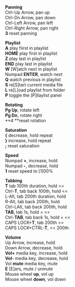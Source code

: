 **Panning**<br />
Ctrl-Up Arrow, pan up<br />
Ctrl-Dn Arrow, pan down<br />
Ctrl-Left Arrow, pan left<br />
Ctrl-Right Arrow, pan right<br />
**3** reset panning<br />

**Playlist**<br />
**A** play fiirst in playlist<br />
**HOME** play first in playlist<br />
**Z** play last in playlist<br />
**END** play last in playlist<br />
**W** [W]atch next in playlist<br />
Numpad **ENTER**, watch next<br />
**Q** watch previous in playlist<br />
**S** re[S]tart current media file<br />
**L** re[L]oad playlist from folder<br />
**P** toggle the [P]llaylist panel<br />

**Rotating**<br />
**Pg Up**, rotate left<br />
**Pg Dn**, rotate right<br />
**4 **reset rotation<br />

**Saturation**<br />
**{** decrease, hold repeat<br />
**}** increase, hold repeat<br />
**;** reset saturation<br />

**Speed**<br />
Numpad **+**, increase, hold<br />
Numpad **-**, decrease, hold<br />
**1** reset speed to [1]00%<br />

**Tabbing**<br />
**T** tab 100th duration, hold >><br />
Ctrl-**T**, tab back 100th, hold <<<br />
L-Alt, tab 200th duration, hold<br />
R-Alt, tab back 200th, hold<br />
Ctrl-LAlt, tab back 200th, hold<br />
**TAB**, tab 1s, hold = >><br />
Ctrl-**TAB**, tab back 1s, hold = <<<br />
CAPS LOCK+**T**, tab 200th >><br />
CAPS LOCK+CTRL-**T**, << 200th<br />

**Volume**<br />
Up Arrow, increase, hold<br />
Down Arrow, decrease, hold<br />
**Vol+** media key, increase, hold<br />
**Vol-** media key, decrease, hold<br />
Vol **mute** media key, mute<br />
**E** [E]ars, mute / unmute<br />
Mouse wheel **up**, vol up<br />
Mouse wheel **down**, vol down<br />
